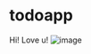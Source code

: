 # todoapp
Hi! Love u!
![image](https://github.com/tungtrieu0801/ToDoApp_Flutter/assets/126808438/21d4b658-9d75-41dc-9528-cb9ddd9f6998)

